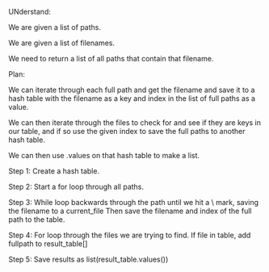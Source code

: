 UNderstand:

We are given a list of paths.

We are given a list of filenames.

We need to return a list of all paths that contain that filename.

Plan:

We can iterate through each full path and get the filename and save it to a hash table with the filename as a key and index in the list of full paths as a value.

We can then iterate through the files to check for and see if they are keys in our table, and if so use the given index to save the full paths to another hash table.

We can then use .values on that hash table to make a list.


Step 1:
Create a hash table.

Step 2:
Start a for loop through all paths.

Step 3:
While loop backwards through the path until we hit a \ mark, saving the filename to a current_file
Then save the filename and index of the full path to the table.

Step 4:
For loop through the files we are trying to find. If file in table, add fullpath to result_table[]

Step 5:
Save results as list(result_table.values())
